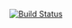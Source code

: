 [![Build Status](https://cloud.drone.io/api/badges/caglarsayin/dronetest/status.svg)](https://cloud.drone.io/caglarsayin/dronetest)
